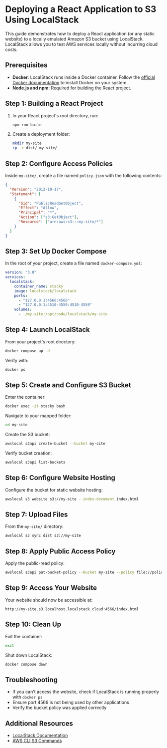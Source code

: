 # Deploying a React Application to S3 Using LocalStack

This guide demonstrates how to deploy a React application (or any static website) to a locally emulated Amazon S3 bucket using LocalStack. LocalStack allows you to test AWS services locally without incurring cloud costs.

## Prerequisites

- **Docker**: LocalStack runs inside a Docker container. Follow the [official Docker documentation](https://docs.docker.com/get-docker/) to install Docker on your system.
- **Node.js and npm**: Required for building the React project.

## Step 1: Building a React Project

1. In your React project's root directory, run:
   ```bash
   npm run build
   ```

2. Create a deployment folder:
   ```bash
   mkdir my-site
   cp -r dist/ my-site/
   ```

## Step 2: Configure Access Policies

Inside `my-site/`, create a file named `policy.json` with the following contents:

```json
{
  "Version": "2012-10-17",
  "Statement": [
    {
      "Sid": "PublicReadGetObject",
      "Effect": "Allow",
      "Principal": "*",
      "Action": ["s3:GetObject"],
      "Resource": ["arn:aws:s3:::my-site/*"]
    }
  ]
}
```

## Step 3: Set Up Docker Compose

In the root of your project, create a file named `docker-compose.yml`:

```yaml
version: "3.8"
services:
  localstack:
    container_name: stacky
    image: localstack/localstack
    ports:
      - "127.0.0.1:4566:4566"
      - "127.0.0.1:4510-4559:4510-4559"
    volumes:
      - ./my-site:/opt/code/localstack/my-site
```

## Step 4: Launch LocalStack

From your project's root directory:

```bash
docker compose up -d
```

Verify with:
```bash
docker ps
```

## Step 5: Create and Configure S3 Bucket

Enter the container:
```bash
docker exec -it stacky bash
```

Navigate to your mapped folder:
```bash
cd my-site
```

Create the S3 bucket:
```bash
awslocal s3api create-bucket --bucket my-site
```

Verify bucket creation:
```bash
awslocal s3api list-buckets
```

## Step 6: Configure Website Hosting

Configure the bucket for static website hosting:
```bash
awslocal s3 website s3://my-site --index-document index.html
```

## Step 7: Upload Files

From the `my-site/` directory:
```bash
awslocal s3 sync dist s3://my-site
```

## Step 8: Apply Public Access Policy

Apply the public-read policy:
```bash
awslocal s3api put-bucket-policy --bucket my-site --policy file://policy.json
```

## Step 9: Access Your Website

Your website should now be accessible at:
```
http://my-site.s3.localhost.localstack.cloud:4566/index.html
```

## Step 10: Clean Up

Exit the container:
```bash
exit
```

Shut down LocalStack:
```bash
docker compose down
```

## Troubleshooting

- If you can't access the website, check if LocalStack is running properly with `docker ps`
- Ensure port 4566 is not being used by other applications
- Verify the bucket policy was applied correctly

## Additional Resources

- [LocalStack Documentation](https://docs.localstack.cloud/overview/)
- [AWS CLI S3 Commands](https://docs.aws.amazon.com/cli/latest/reference/s3/index.html)
